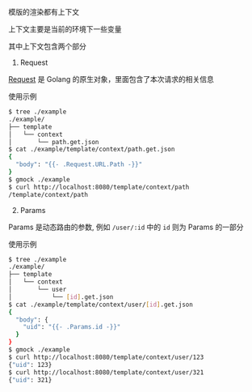 模版的渲染都有上下文

上下文主要是当前的环境下一些变量

其中上下文包含两个部分

1. Request

[Request](https://golang.org/pkg/net/http/#Request) 是 Golang 的原生对象，里面包含了本次请求的相关信息

使用示例

```bash
$ tree ./example
./example/
├── template
│   └── context
│       └── path.get.json
$ cat ./example/template/context/path.get.json
{
  "body": "{{- .Request.URL.Path -}}"
}
$ gmock ./example
$ curl http://localhost:8080/template/context/path
/template/context/path
```

2. Params

Params 是动态路由的参数, 例如 `/user/:id` 中的 `id` 则为 Params 的一部分

使用示例

```bash
$ tree ./example
./example/
├── template
│   └── context
│       └── user
│           └── [id].get.json
$ cat ./example/template/context/user/[id].get.json
{
  "body": {
    "uid": "{{- .Params.id -}}"
  }
}
$ gmock ./example
$ curl http://localhost:8080/template/context/user/123
{"uid": 123}
$ curl http://localhost:8080/template/context/user/321
{"uid": 321}
```
